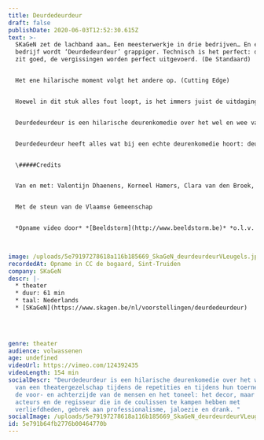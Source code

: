 ```yaml
---
title: Deurdedeurdeur
draft: false
publishDate: 2020-06-03T12:52:30.615Z
text: >-
  SKaGeN zet de lachband aan… Een meesterwerkje in drie bedrijven… En elk
  bedrijf wordt ‘Deurdedeurdeur’ grappiger. Technisch is het perfect: de timing
  zit goed, de vergissingen worden perfect uitgevoerd. (De Standaard)


  Het ene hilarische moment volgt het andere op. (Cutting Edge)


  Hoewel in dit stuk alles fout loopt, is het immers juist de uitdaging om met precieze timing alles ‘juist’ fout te doen lopen. Een uitdaging die SKaGeN met succes aangaat.(De Morgen)


  Deurdedeurdeur is een hilarische deurenkomedie over het wel en wee van een theatergezelschap tijdens de repetities en tijdens hun toernee. U ziet de voor- en achterzijde van de mensen en het toneel: het decor, maar ook de acteurs en de regisseur die in de coulissen te kampen hebben met verliefdheden, gebrek aan professionalisme, jaloezie en drank.


  Deurdedeurdeur heeft alles wat bij een echte deurenkomedie hoort: deuren, klinken, misverstanden. SKaGeN baseerde zich op de farce Noises Off (’82) van de succesvolle West End-auteur Michael Frayn. Noises Off wordt jaarlijks tientallen keren opgevoerd over de hele wereld, en de reden daarvan is niet ver te zoeken: het stuk staat als een huis en het publiek ligt krom van het lachen. Onder het motto ‘geen genre is ons te gek’, ging SKaGeN met Deurdedeurdeur de uitdaging aan om vér te gaan in ambachtelijke beheersing, in timing, in ‘comedy’. Dat gebeurde voor het eerst in 2008. Dat beviel hen en het publiek zo goed dat ze het nog eens overdeden voor de Antwerpse Kleppers 2015.


  \#####Credits


  Van en met: Valentijn Dhaenens, Korneel Hamers, Clara van den Broek, Mathijs F Scheepers, Ryszard Turbiasz, Charlotte Vandermeersch, Sari Veroustraete, Iven Deduytschaver & Jonas Van Geel Costumes: Barbara De Laere Techniek: Jeroen Wuyts, Wouter Dupon & Bob Cornet Productieleiding: Iven Deduytschaver Tekst: Naar Noises Off van Michael Frain. Bewerkt door SKaGeN, met toestemming van de auteurProductie: SKaGeN, ism Villanella en DEStudio


  Met de steun van de Vlaamse Gemeenschap


  *Opname video door* *[Beeldstorm](http://www.beeldstorm.be)* *o.l.v. Jan Bosteels*  


  ‍
image: /uploads/5e79197278618a116b185669_SkaGeN_deurdeurdeurVLeugels.jpg
recordedAt: Opname in CC de bogaard, Sint-Truiden
company: SKaGeN
descr: |-
  * theater
  * duur: 61 min
  * taal: Nederlands
  * [SKaGeN](https://www.skagen.be/nl/voorstellingen/deurdedeurdeur)

  ‍

  ‍
genre: theater
audience: volwassenen
age: undefined
videoUrl: https://vimeo.com/124392435
videoLength: 154 min
socialDescr: "Deurdedeurdeur is een hilarische deurenkomedie over het wel en wee
  van een theatergezelschap tijdens de repetities en tijdens hun toernee. U ziet
  de voor- en achterzijde van de mensen en het toneel: het decor, maar ook de
  acteurs en de regisseur die in de coulissen te kampen hebben met
  verliefdheden, gebrek aan professionalisme, jaloezie en drank. "
socialImage: /uploads/5e79197278618a116b185669_SkaGeN_deurdeurdeurVLeugels.jpg
id: 5e791b64fb2776b00464770b
---
```

